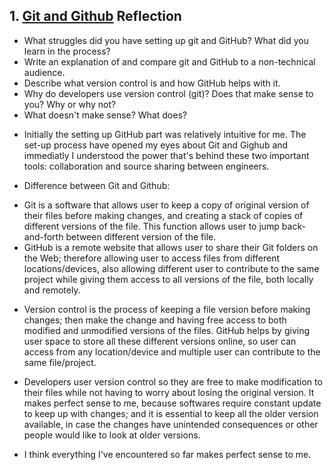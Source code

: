 ## 1. [Git and Github](1_get_started/readme.md) Reflection

* What struggles did you have setting up git and GitHub? What did you learn in the process?
* Write an explanation of and compare git and GitHub to a non-technical audience. 
* Describe what version control is and how GitHub helps with it.
* Why do developers use version control (git)? Does that make sense to you? Why or why not?
* What doesn't make sense? What does?

<!-- Add your reflection here. Remove the comment markers -->

* Initially the setting up GitHub part was relatively intuitive for me. The set-up process have opened my eyes about Git and Gighub and immediatly I understood the power that's behind these two important tools: collaboration and source sharing between engineers. 

* Difference between Git and Github:
- Git is a software that allows user to keep a copy of original version of their files before making changes, and creating a stack of copies of different versions of the file. This function allows user to jump back-and-forth between different version of the file.
- GitHub is a remote website that allows user to share their Git folders on the Web; therefore allowing user to access files from different locations/devices, also allowing different user to contribute to the same project while giving them access to all versions of the file, both locally and remotely.

* Version control is the process of keeping a file version before making changes; then make the change and having free access to both modified and unmodified versions of the files. GitHub helps by giving user space to store all these different versions online, so user can access from any location/device and multiple user can contribute to the same file/project.

* Developers user version control so they are free to make modification to their files while not having to worry about losing the original version. It makes perfect sense to me, because softwares require constant update to keep up with changes; and it is essential to keep all the older version available, in case the changes have unintended consequences or other people would like to look at older versions.

* I think everything I've encountered so far makes perfect sense to me.

